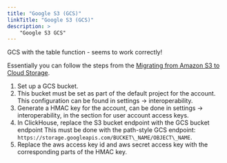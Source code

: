 ```yaml
---
title: "Google S3 (GCS)"
linkTitle: "Google S3 (GCS)"
description: >
    "Google S3 GCS"
---
```

GCS with the table function - seems to work correctly!

Essentially you can follow the steps from the [Migrating from Amazon S3 to Cloud Storage](https://cloud.google.com/storage/docs/migrating#migration-simple).

1. Set up a GCS bucket.
2. This bucket must be set as part of the default project for the account. This configuration can be found in settings -&gt; interoperability.
3. Generate a HMAC key for the account, can be done in settings -&gt; interoperability, in the section for user account access keys.
4. In ClickHouse, replace the S3 bucket endpoint with the GCS bucket endpoint This must be done with the path-style GCS endpoint: `https://storage.googleapis.com/BUCKET\_NAME/OBJECT\_NAME`.
5. Replace the aws access key id and aws secret access key with the corresponding parts of the HMAC key.

